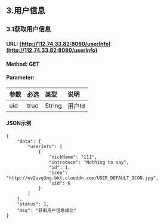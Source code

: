 ## 3.用户信息

### 3.1获取用户信息

#### URL: [http://112.74.33.82:8080/userInfo](http://112.74.33.82:8080/userInfo)

#### Method: GET

#### Parameter:

| 参数 | 必选 | 类型 | 说明 |
| :--- | :--- | :--- | :--- |
| uid | true | String | 用户Id |

#### JSON示例

```
{
    "data": {
        "userInfo": [
            {
                "nickName": "111",
                "introduce": "Nothing to say",
                "id": 1,
                "icon": "http://ov2uvg3mg.bkt.clouddn.com/USER_DEFAULT_ICON.jpg",
                "uid": 6
            }
        ]
    },
    "status": 1,
    "msg": "获取用户信息成功"
}
```



